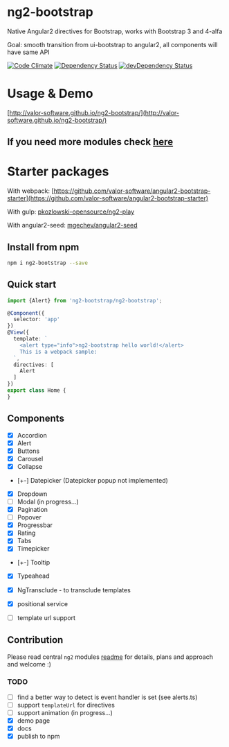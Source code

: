 # ng2-bootstrap
Native Angular2 directives for Bootstrap, works with Bootstrap 3 and 4-alfa

Goal: smooth transition from ui-bootstrap to angular2,
all components will have same API

[![Code Climate](https://codeclimate.com/github/valor-software/ng2-bootstrap/badges/gpa.svg)](https://codeclimate.com/github/valor-software/ng2-bootstrap)
[![Dependency Status](https://david-dm.org/valor-software/ng2-bootstrap.svg)](https://david-dm.org/valor-software/ng2-bootstrap)
[![devDependency Status](https://david-dm.org/valor-software/ng2-bootstrap/dev-status.svg)](https://david-dm.org/valor-software/ng2-bootstrap#info=devDependencies)
<!---
[![Test Coverage](https://codeclimate.com/github/valor-software/angular2-bootstrap/badges/coverage.svg)](https://codeclimate.com/github/valor-software/angular2-bootstrap/coverage)
-->

# Usage & Demo

[http://valor-software.github.io/ng2-bootstrap/](http://valor-software.github.io/ng2-bootstrap/)

## If you need more modules check [here](https://github.com/valor-software/ng2-plans)

# Starter packages

With webpack: [https://github.com/valor-software/angular2-bootstrap-starter](https://github.com/valor-software/angular2-bootstrap-starter)

With gulp: [pkozlowski-opensource/ng2-play](https://github.com/pkozlowski-opensource/ng2-play/pull/34)

With angular2-seed: [mgechev/angular2-seed](http://ludohenin.github.io/angular2-seed-ng2-bootstrap/)

## Install from npm

```bash
npm i ng2-bootstrap --save
```

## Quick start

```ts
import {Alert} from 'ng2-bootstrap/ng2-bootstrap';

@Component({
  selector: 'app'
})
@View({
  template: `
    <alert type="info">ng2-bootstrap hello world!</alert>
    This is a webpack sample:
  `,
  directives: [
    Alert
  ]
})
export class Home {
}
```

## Components

- [x] Accordion
- [x] Alert
- [x] Buttons
- [x] Carousel
- [x] Collapse
- [+-] Datepicker (Datepicker popup not implemented)
- [x] Dropdown
- [ ] Modal (in progress...)
- [x] Pagination
- [ ] Popover
- [x] Progressbar
- [x] Rating
- [x] Tabs
- [x] Timepicker
- [+-] Tooltip
- [x] Typeahead

- [x] NgTransclude - to transclude templates
- [x] positional service
- [ ] template url support

## Contribution

Please read central `ng2` modules [readme](https://github.com/valor-software/ng2-plans) for details, plans and approach and welcome :)


### TODO
- [ ] find a better way to detect is event handler is set (see alerts.ts)
- [ ] support `templateUrl` for directives
- [ ] support animation  (in progress...)
- [x] demo page
- [x] docs
- [x] publish to npm
